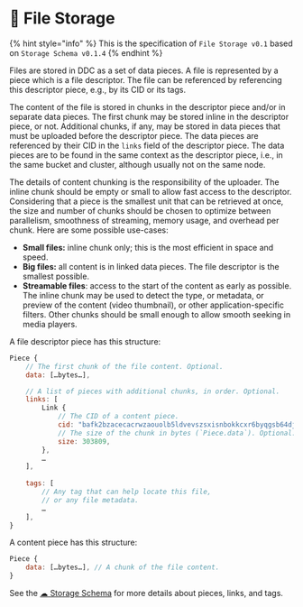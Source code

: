 # 📂 File Storage

{% hint style="info" %} This is the specification of `File Storage v0.1` based on `Storage Schema v0.1.4`
{% endhint %}

Files are stored in DDC as a set of data pieces. A file is represented by a piece which is a file descriptor. The file can be referenced by referencing this descriptor piece, e.g., by its CID or its tags.

The content of the file is stored in chunks in the descriptor piece and/or in separate data pieces.
The first chunk may be stored inline in the descriptor piece, or not.
Additional chunks, if any, may be stored in data pieces that must be uploaded before the descriptor piece. The data pieces are referenced by their CID in the `links` field of the descriptor piece. The data pieces are to be found in the same context as the descriptor piece, i.e., in the same bucket and cluster, although usually not on the same node.

The details of content chunking is the responsibility of the uploader.
The inline chunk should be empty or small to allow fast access to the descriptor.
Considering that a piece is the smallest unit that can be retrieved at once, the size and number of chunks should be chosen to optimize between parallelism, smoothness of streaming, memory usage, and overhead per chunk. Here are some possible use-cases:
* **Small files:** inline chunk only; this is the most efficient in space and speed.
* **Big files:** all content is in linked data pieces. The file descriptor is the smallest possible.
* **Streamable files**: access to the start of the content as early as possible. The inline chunk may be used to detect the type, or metadata, or preview of the content (video thumbnail), or other application-specific filters. Other chunks should be small enough to allow smooth seeking in media players.

A file descriptor piece has this structure:

```javascript
Piece {
    // The first chunk of the file content. Optional.
    data: […bytes…],

    // A list of pieces with additional chunks, in order. Optional.
    links: [
        Link {
            // The CID of a content piece.
            cid: "bafk2bzacecacrwzaouolb5ldvevszsxisnbokkcxr6byqgsb64djse4uyzvnu",
            // The size of the chunk in bytes (`Piece.data`). Optional.
            size: 303809,
        },
        …
    ],
    
    tags: [
        // Any tag that can help locate this file,
        // or any file metadata.
        …
    ],
}
```

A content piece has this structure:

```javascript
Piece {
    data: […bytes…], // A chunk of the file content.
}
```

See the [☁ Storage Schema](storage-schema.md) for more details about pieces, links, and tags.
